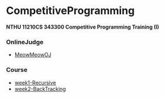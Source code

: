 # CompetitiveProgramming

**NTHU 11210CS 343300 Competitive Programming Training (I)**

### OnlineJudge
- [MeowMeowOJ](http://adalab.cs.nthu.edu.tw)

### Course
- [week1-Recursive](./week1/)
- [week2-BackTracking](./week2/)